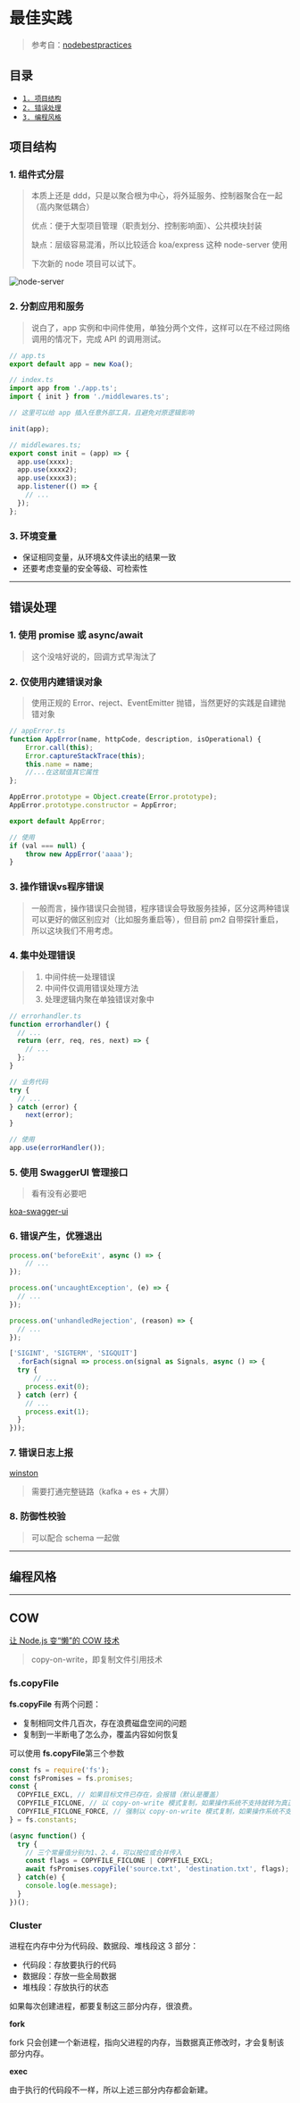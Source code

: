 # 最佳实践

> 参考自：[nodebestpractices](https://github.com/goldbergyoni/nodebestpractices?utm_source=gold_browser_extension)

## 目录

* [`1. 项目结构`](#项目结构)
* [`2. 错误处理`](#错误处理)
* [`3. 编程风格`](#编程风格)

## 项目结构

### 1. 组件式分层

> 本质上还是 ddd，只是以聚合根为中心，将外延服务、控制器聚合在一起（高内聚低耦合）
>
> 优点：便于大型项目管理（职责划分、控制影响面）、公共模块封装
>
> 缺点：层级容易混淆，所以比较适合 koa/express 这种 node-server 使用
>
> 下次新的 node 项目可以试下。

![node-server](./node-server.png)

### 2. 分割应用和服务

> 说白了，app 实例和中间件使用，单独分两个文件，这样可以在不经过网络调用的情况下，完成 API 的调用测试。

```ts
// app.ts
export default app = new Koa();

// index.ts
import app from './app.ts';
import { init } from './middlewares.ts';

// 这里可以给 app 插入任意外部工具，且避免对原逻辑影响

init(app);

// middlewares.ts;
export const init = (app) => {
  app.use(xxxx);
  app.use(xxxx2);
  app.use(xxxx3);
  app.listener(() => {
    // ...
  });
};
```



### 3. 环境变量

- 保证相同变量，从环境&文件读出的结果一致
- 还要考虑变量的安全等级、可检索性



---

## 错误处理

### 1. 使用 promise 或 async/await

> 这个没啥好说的，回调方式早淘汰了



### 2. 仅使用内建错误对象

> 使用正规的 Error、reject、EventEmitter 抛错，当然更好的实践是自建抛错对象

```ts
// appError.ts
function AppError(name, httpCode, description, isOperational) {
    Error.call(this);
    Error.captureStackTrace(this);
    this.name = name;
    //...在这赋值其它属性
};

AppError.prototype = Object.create(Error.prototype);
AppError.prototype.constructor = AppError;

export default AppError;

// 使用
if (val === null) {
	throw new AppError('aaaa');
}
```



### 3. 操作错误vs程序错误

> 一般而言，操作错误只会抛错，程序错误会导致服务挂掉，区分这两种错误可以更好的做区别应对（比如服务重启等），但目前 pm2 自带探针重启，所以这块我们不用考虑。



### 4. 集中处理错误

> 1. 中间件统一处理错误
> 2. 中间件仅调用错误处理方法
> 3. 处理逻辑内聚在单独错误对象中

```ts
// errorhandler.ts
function errorhandler() {
  // ...
  return (err, req, res, next) => {
    // ...
  };
}

// 业务代码
try {
  // ...
} catch (error) {
	next(error);
}

// 使用
app.use(errorHandler());
```



### 5. 使用 SwaggerUI 管理接口

> 看有没有必要吧

[koa-swagger-ui](https://www.npmjs.com/package/koa2-swagger-ui)



### 6. 错误产生，优雅退出

```ts
process.on('beforeExit', async () => {
	// ...
});

process.on('uncaughtException', (e) => {
  // ...
});

process.on('unhandledRejection', (reason) => {
  // ...
});

['SIGINT', 'SIGTERM', 'SIGQUIT']
  .forEach(signal => process.on(signal as Signals, async () => {
  try {
	  // ...
    process.exit(0);
  } catch (err) {
    // ...
    process.exit(1);
  }
}));
```



### 7. 错误日志上报

[winston](./README.md#打印日志)

>  需要打通完整链路（kafka + es + 大屏）



### 8. 防御性校验

> 可以配合 schema 一起做

---

## 编程风格





---

## COW

[让 Node.js 变“懒”的 COW 技术](https://mp.weixin.qq.com/s/nQ6wHZ4H7ULcvN-rwLP-GA)

> copy-on-write，即复制文件引用技术

### fs.copyFile

**fs.copyFile** 有两个问题：

- 复制相同文件几百次，存在浪费磁盘空间的问题
- 复制到一半断电了怎么办，覆盖内容如何恢复

可以使用 **fs.copyFile**第三个参数

```js
const fs = require('fs');
const fsPromises = fs.promises;
const {
  COPYFILE_EXCL, // 如果目标文件已存在，会报错（默认是覆盖）
  COPYFILE_FICLONE, // 以 copy-on-write 模式复制，如果操作系统不支持就转为真正的复制（默认是直接复制）
  COPYFILE_FICLONE_FORCE, // 强制以 copy-on-write 模式复制，如果操作系统不支持就报错
} = fs.constants;

(async function() {
  try {
    // 三个常量值分别为1、2、4，可以按位或合并传入
    const flags = COPYFILE_FICLONE | COPYFILE_EXCL;
    await fsPromises.copyFile('source.txt', 'destination.txt', flags);
  } catch(e) {
    console.log(e.message);
  }
})();
```

### Cluster

进程在内存中分为代码段、数据段、堆栈段这 3 部分：

- 代码段：存放要执行的代码
- 数据段：存放一些全局数据
- 堆栈段：存放执行的状态

如果每次创建进程，都要复制这三部分内存，很浪费。

**fork**

 fork 只会创建一个新进程，指向父进程的内存，当数据真正修改时，才会复制该部分内存。

**exec**

由于执行的代码段不一样，所以上述三部分内存都会新建。